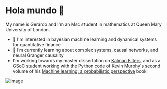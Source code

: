 # Hola mundo 👋

My name is Gerardo and I'm an Msc student in mathematics at Queen Mary University of London.

- 🤖 I'm interested in bayesian machine learning and dynamical systems for quantitative finance
- 🌱 I’m currently learning about complex systems, causal networks, and neural Granger causality
- I'm working towards my master dissertation on [Kalman Filters](https://github.com/gerdm/msc-dissertation), and as a GSoC student working with the Python code of Kevin Murphy's second volume of his [Machine learning: a probabilistic perspective](https://github.com/gerdm/pyprobml) book  


[![image](https://user-images.githubusercontent.com/4108759/116522890-91a1e380-a8cd-11eb-82d8-ea9664700bea.gif)](https://github.com/gerdm/misc/blob/master/2021-04/complex-systems.ipynb)


<!--
**gerdm/gerdm** is a ✨ _special_ ✨ repository because its `README.md` (this file) appears on your GitHub profile.

Here are some ideas to get you started:

- 🔭 I’m currently working on ...
- 👯 I’m looking to collaborate on ...
- 🤔 I’m looking for help with ...
- 💬 Ask me about ...
- 📫 How to reach me: ...
- 😄 Pronouns: ...
- ⚡ Fun fact: ...
-->

